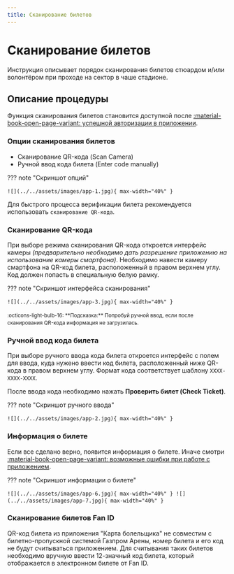```yaml
---
title: Сканирование билетов
---
```


# Сканирование билетов

Инструкция описывает порядок сканирования билетов стюардом и/или волонтёром при проходе на сектор в чаше стадионе.

## Описание процедуры

Функция сканирования билетов становится доступной после [:material-book-open-page-variant: успешной авторизации в приложении](login.md). 

### Опции сканирования билетов

- Сканирование QR-кода (Scan Camera)
- Ручной ввод кода билета (Enter code manually)

??? note "Скриншот опций"

    ![](../../assets/images/app-1.jpg){ max-width="40%" }

Для быстрого процесса верификации билета рекомендуется использовать `сканирование QR-кода`.

### Сканирование QR-кода

При выборе режима сканирования QR-кода откроется интерфейс камеры *(предварительно необходимо дать разрешение приложению на использование камеры смартфона)*. Необходимо навести камеру смартфона на QR-код билета, расположенный в правом верхнем углу. Код должен попасть в специальную белую рамку.

??? note "Скриншот интерфейса сканирования"

    ![](../../assets/images/app-3.jpg){ max-width="40%" }

<small>
  :octicons-light-bulb-16:
  **Подсказка:** Попробуй ручной ввод, если после сканирования QR-кода информация не загрузилась.
</small>

### Ручной ввод кода билета

При выборе ручного ввода кода билета откроется интерфейс с полем для ввода, куда нужено ввести код билета, расположенный ниже QR-кода в правом верхнем углу. Формат кода соответствует шаблону `XXXX-XXXX-XXXX`.

После ввода кода необходимо нажать **Проверить билет (Check Ticket)**. 

??? note "Скриншот ручного ввода"

    ![](../../assets/images/app-2.jpg){ max-width="40%" }

### Информация о билете

Если все сделано верно, появится информация о билете. Иначе смотри [:material-book-open-page-variant: возможные ошибки при работе с приложением](errors.md).

??? note "Скриншот информации о билете"

    ![](../../assets/images/app-6.jpg){ max-width="40%" } ![](../../assets/images/app-7.jpg){ max-width="40%" }


### Сканирование билетов Fan ID

QR-код билета из приложения "Карта болельщика" не совместим с билетно-пропускной системой Газпром Арены, номер билета и его код не будут считываться приложением. Для считывания таких билетов необходимо вручную ввести 12-значный код билета, который отображается в электронном билете от Fan ID.
